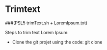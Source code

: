 # Trimtext
###(PSL5 trimText.sh + LoremIpsum.txt)

Steps to trim text Lorem Ipsum:

- Clone the git projet using the code: git clone 
